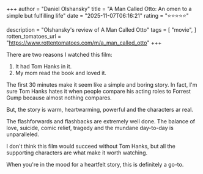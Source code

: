 +++
author = "Daniel Olshansky"
title = "A Man Called Otto: An omen to a simple but fulfilling life"
date = "2025-11-07T06:16:21"
rating = "⭐⭐⭐⭐⭐"

description = "Olshansky's review of A Man Called Otto"
tags = [
    "movie",
]
rotten_tomatoes_url = "https://www.rottentomatoes.com/m/a_man_called_otto"
+++

There are two reasons I watched this film:

1. It had Tom Hanks in it.
2. My mom read the book and loved it.

The first 30 minutes make it seem like a simple and boring story. In fact, I'm
sure Tom Hanks hates it when people compare his acting roles to Forrest Gump
because almost nothing compares.

But, the story is warm, heartwarming, powerful and the characters ar real.

The flashforwards and flashbacks are extremely well done. The balance of love,
suicide, comic relief, tragedy and the mundane day-to-day is unparalleled.

I don't think this film would succeed without Tom Hanks, but all the supporting
characters are what make it worth watching.

When you're in the mood for a heartfelt story, this is definitely a go-to.
